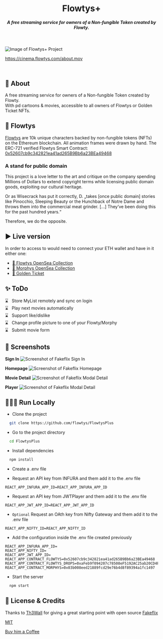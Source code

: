 <h1 align="center">Flowtys+</h1>
<h5 align="center">A free streaming service for owners of a Non-fungible Token created by Flowty.</h5><br/>

![Image of `Flowtys+` Project](https://cinema.flowtys.com/preview.jpeg)

https://cinema.flowtys.com/about.mov

<br/>

## 🎫 About

A free streaming service for owners of a Non-fungible Token created by Flowty.<br/>
With pd cartoons & movies, accessible to all owners of Flowtys or Golden Ticket NFTs.

## 🎩 Flowtys

[Flowtys](https://flowtys.com) are 10k unique characters backed by non-fungible tokens (NFTs) on the Ethereum blockchain. All animation frames were drawn by hand. The ERC-721 verified Flowtys Smart Contract: [0x52607cb9c342821ea41ad265B9Bb6a23BEa49468](https://etherscan.io/address/0x52607cb9c342821ea41ad265B9Bb6a23BEa49468)

### A stand for public domain<br/>

This project is a love letter to the art and critique on the company spending Millions of Dollars to extend copyright terms while licensing public domain goods, exploiting our cultural heritage.

Or as Wisecrack has put it correctly, D. „takes [once public domain] stories like Pinocchio, Sleeping Beauty or the Hunchback of Notre Dame and throws them into the commercial meat grinder. […] They’ve been doing this for the past hundred years.“

Therefore, we do the opposite.
<br/>

## ▶️ Live version

In order to access to would need to connect your ETH wallet and have in it either one:

- [🎩 Flowtys OpenSea Collection](https://opensea.io/collection/flowtys)
- [🎃 Morphys OpenSea Collection](https://opensea.io/collection/morphys)
- [🎫 Golden Ticket](https://opensea.io/assets/matic/0xafeb9f094207c78508ef5192ac25ab20cd4f4197/1)

## :sparkles: ToDo

⌛ &nbsp;&nbsp;Store MyList remotely and sync on login<br />
⌛ &nbsp;&nbsp;Play next movies automatically<br />
⌛ &nbsp;&nbsp;Support like/dislike<br />
⌛ &nbsp;&nbsp;Change profile picture to one of your Flowty/Morphy<br />
⌛ &nbsp;&nbsp;Submit movie form<br />

## 📸 Screenshots

**Sign In**
![Screenshot of Fakeflix Sign In](https://cinema.flowtys.com/login.jpeg)
<br/>

**Homepage**
![Screenshot of Fakeflix Homepage](https://cinema.flowtys.com/main.jpeg)
<br/>

**Movie Detail**
![Screenshot of Fakeflix Modal Detail](https://cinema.flowtys.com/info.jpeg)
<br/>

**Player**
![Screenshot of Fakeflix Modal Detail](https://cinema.flowtys.com/player.jpeg)
<br/>

## 👨🏻‍💻 Run Locally

- Clone the project

```bash
  git clone https://github.com/flowtys/FlowtysPlus
```

- Go to the project directory

```bash
  cd FlowtysPlus
```

- Install dependencies

```bash
  npm install
```

- Create a .env file

- Request an API key from INFURA and them add it to the .env file

```
REACT_APP_INFURA_APP_ID=REACT_APP_INFURA_APP_ID
```

- Request an API key from JWTPlayer and them add it to the .env file

```
REACT_APP_JWT_APP_ID=REACT_APP_JWT_APP_ID
```

- `Optional` Request an OAth key from Nifty Gateway and them add it to the .env file

```
REACT_APP_NIFTY_ID=REACT_APP_NIFTY_ID
```

- Add the configuration inside the .env file created previously

```
REACT_APP_INFURA_APP_ID=
REACT_APP_NIFTY_ID=
REACT_APP_JWT_APP_ID=
REACT_APP_CONTRACT_FLOWTYS=0x52607cb9c342821ea41ad265B9Bb6a23BEa49468
REACT_APP_CONTRACT_FLOWTYS_DROPS=0xaFeb9f094207c78508eF5192AC25ab20CD4F4197
REACT_APP_CONTRACT_MORPHYS=0x03b008eed21889fcd29e76b4d8f89394a1fc1497
```

- Start the server

```bash
  npm start
```

## 📝 License & Credits

Thanks to [Th3Wall](https://github.com/Th3Wall) for giving a great starting point with open source [Fakeflix](https://github.com/Th3Wall/Fakeflix)

[MIT](https://github.com/flowtys/FlowtysPlus/blob/main/LICENSE)

<a href="https://www.buymeacoffee.com/th3wall" target="_blank">Buy him a Coffee</a>
